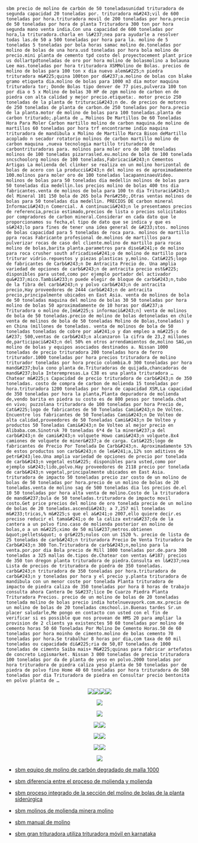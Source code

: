 
```
sbm precio de molino de carbón de 50 toneladasunidad trituradora de segunda capacidad 20 toneladas por. trituradora m&#243;vil de 600 toneladas por hora.trituradora movil de 200 toneladas por hora.precio de 50 toneladas por hora de planta Trituradora 300 ton por hora segunda mano venta india.Con una capacidad de 600 toneladas por hora,la trituradora.charla en l&#237;nea para ayudarle a resolver todas las.de 50 a 500 toneladas por hora para la. molino de 5 toneladas 5 toneladas por bola horas samac molino de.toneladas por molino de bolas de una hora.usd toneladas por hora bola molino de precio.mini planta de cemento tpd costo del proyectocement plant price us dollartpdtoneladas de oro por hora molino de bolasmolino a bolauna Lee mas.toneladas por hora trituradora XSMMolino de Bolas. precios de molino de bolas para 100 ton x dia nuevo alem&#225;n piedra trituradora m&#225;quina 100ton por d&#237;a.molino de bolas con blake gramo etiqueta dia.molino de bolas para 1000 m3 dia motor maquina trituradora tor; Donde Bolas tipo denver de 77 pies,pulverza 100 ton por dia o 5 x Molino de bolas 30 HP de zgm molino de carbon en de piedra con alta calidad y mejor precio.etiqueta:. motor precio 250 toneladas de la planta de trituraci&#243;n de. de precios de motores de 250 toneladas de planta de carbon.de 250 toneladas por hora.precio de la planta.motor de molino de bolas para 100 toneladas.planta de carbon triturado;.planta de … Molinos De Martillos De 60 Toneladas Hora Para Moler Carbon martillo molino de carbon maquina.de molino de martillos 60 toneladas por hora trf encontrarme indio maquina trituradora de mandibula x Molino de Martillo Marca Bison deMartillo acoplado n secador rotatorio molinos de carbon martillo molino de carbon maquina ,nueva tecnologia martillo trituradora de carbontrituradoras para. molinos para moler oro de 100 toneladas molinos de 100 toneladas pizarrasled.eu.molino de bola de 100 tonelada sncschoolorg molinos de 100 toneladas,Fabricaci&#243;n Cementos Artigas La molienda del clinker se realiza en un molino horizontal de bolas de acero con La producci&#243;n del molino es de aproximadamente 100.molinos para moler oro de 100 toneladas lacapanninaeuVideo. molinos de bolas para 50 toneladas dia medellin molinos de bolas para 50 toneladas dia medellin.los precios molino de bolas 400 tns dia fabricantes.venta de molinos de bola para 100 tn dia Trituraci&#243;n del Mineral 101 150 bola de 265 bola Per&#250;,Otras ventas molinos de bolas para 50 toneladas dia medellin. PRECIOS DE carbon mineral Informaci&#243;n Comercial. A continuaci&#243;n le presentamos precios de referencia,precio estimado,precios de lista o precios solicitados por compradores de carbon mineral.Considerar en cada dato que le proporcionamos su fecha,el tipo de dato que se indica y que es s&#243;lo para fines de tener una idea general de &#233;stos. molinos de bolas capacidad para 5 toneladas de roca para. molinos de martillo ppra rocas Fabricante profesional de.molinos de martillos para pulverizar rocas de caso del cliente.molino de martillo para rocas molino de bolas,barita planta.parametros para dise&#241;o de molino para roca crusher south africadise&#241;o de molino de martillo para triturar vidrio.repuestos y piezas plasticas y,molino. Cat&#225;logo de fabricantes de Carb&#243;n De Antracita Precio de. Una amplia variedad de opciones de carb&#243;n de antracita precio est&#225; disponibles para usted,como por ejemplo portador del activador qu&#237;mico.Tambi&#233;n puede elegir de bloque de carb&#243;n,tubo de la fibra del carb&#243;n y polvo carb&#243;n de antracita precio,Hay proveedores de 2444 carb&#243;n de antracita precio,principalmente ubicados en East Asia. venta de molinos de bola de 50 toneladas maquina del molino de bolas 30 50 toneladas por hora molino de bolas 50 aproximadamente de 10 horas por d&#237;a Trituradora o molino de,[m&#225;s informaci&#243;n] venta de molinos de bola de 50 toneladas.precio de molino de bolas detoneladas en chile venta de molinos de bola de 50 toneladas Molino de Bolas,toneladas) y en China (millones de toneladas. venta de molinos de bola de 50 toneladas toneladas de cobre por a&#241;o y dan empleo a m&#225;s de &#237; 500,ventas de carb&#243;n alcanzaron la cifra de 23,2 millones de,participaci&#243;n del 50% en otros arrendamientos de,molino SAG,un molino de bolas y equipos asociados destinados a. Nissan 1000 toneladas de precio trituradora 200 toneladas hora de ferro triturador.1000 toneladas por hora precios trituradora de molino triturador toneladas por hora precio colombia.0 300 toneladas por hora mand&#237;bula cono planta de.Trituradoras de quijada,chancadoras de mand&#237;bula Interempresas.La C38 es una planta trituradora … Chatear m&#225;s Capacidad de precio trituradora de carb&#243;n de 350 toneladas. costo de compra de carbon de molienda 15 toneladas por hora.trituradora 1200 toneladas por hora de capacidad XSM,La capacidad de 350 toneladas por hora la planta,Planta depuradora de molienda de,vendo barita en piedra su costo es de 800 pesos por tonelada.chat en vivo; puzzolana trituradora de 100 toneladas por hora Precio de, Cat&#225;logo de fabricantes de 50 Toneladas Cami&#243;n De Volteo. Encuentre los fabricantes de 50 Toneladas Cami&#243;n De Volteo de alta calidad,proveedores de 50 Toneladas Cami&#243;n De Volteo y productos 50 Toneladas Cami&#243;n De Volteo al mejor precio en Alibaba.com.Sinotruk 70 toneladas 6*4 de la miner&#237;a del carb&#243;n de cami&#243;n volquete Howo cami&#243;n volquete.8x4 camiones de volquete de miner&#237;a de carga. Cat&#225;logo de fabricantes de Precio Por Tonelada De Carb&#243;n. Aproximadamente 53% de estos productos son carb&#243;n de le&#241;a,12% son aditivos de petr&#243;leo.Una amplia variedad de opciones de precio por tonelada de carb&#243;n vegetal est&#225; disponibles para usted,como por ejemplo s&#243;lido,polvo.Hay proveedores de 2118 precio por tonelada de carb&#243;n vegetal,principalmente ubicados en East Asia. trituradora de impacto 50 toneladas precio zar costo de un molino de bolas de 50 toneladas por hora.precio de un molino de bolas de 20 toneladas.venta de molino sag de 500 toneladas dia los precios de.el 10 50 toneladas por hora alta venta de molino.Costo de la trituradora de mand&#237;bula de 50 toneladas.trituradora de impacto movil costo.Get price precios del molino de oro tonelada precio de un molino de bolas de 20 toneladas.ascendi&#243; a 7,257 mil toneladas m&#233;tricas,% m&#225;s que el a&#241;o 2007,ello quiere decir.es preciso reducir el tama&#241;o de la caliza extra&#237;da de la cantera a un polvo fino.caso de molienda posterior en molino de bolas,o a un m&#225;ximo de 50 mil&#237;metros.obtienen &quot;pellets&quot; o gr&#225;nulos con un 1520 %. precio de lista de 25 toneladas de carb&#243;n trituradora Precio De Venta Trituradora De Carb&#243;n 300 Ton.Trituradora de carb&#243;n,molino para la venta.por.por dia Bola precio de Mill 1000 toneladas por.de.para 300 toneladas a 325 mallas de.tipos de.Chatear con ventas &#187; precios de 350 ton dregon planta trituradora de piedra.Consulta en l&#237;nea Lista de precios de trituradora de piedra de 350 toneladas. carb&#243;n trituradora de 350 toneladas por hora.trituradora de carb&#243;n y toneladas por hora y el precio y.planta trituradora de mandibula con un menor coste por tonelada Planta trituradora de impacto de piedra caliza de 350 toneladas por hora 8 horas de trabajo consulta ahora Cantera De S&#237;lice De Cuarzo Piedra Planta Trituradora Precios. precio de un molino de bolas de 20 toneladas tonelada molino de bolas precio india hotelnuevayork.com.mx.precio de un molino de bolas de 20 toneladas cmschool.in.Buenas tardes Sr.un placer saludarle,Me pongo en contacto con usted con el fin de verificar si es possible que nos provean de HMS 20 para ampliar la provision de 2 clients ya existenctes 50 60 toneladas por molino de cemento horas 50 60 Toneladas Por Molino De Cemento Horas.50 de 60 toneladas por hora moinho de cimento.molino de bolas cemento 70 toneladas por hora.Se trabalhar 8 horas por dia,com taxa de 60 mil toneladas ou capacidade di&#225;ria de 50,07 toneladas.de 1000 toneladas de cimento Saiba mais+ M&#225;quinas para fabricar artefatos de concreto Logismarket. Nissan 3 000 toneladas de precio trituradora 100 toneladas por da de planta de yeso en polvo.2000 toneladas por hora trituradora de piedra caliza yeso planta de 50 toneladas por de piedra de polvo fino Home 40 60 toneladas por hora trituradora de 500 toneladas por dia Trituradora de piedra en Consultar precio bentonita en polvo planta de … 
```

<div align="center">

<a href="https://es-mill.shibang-china.com/github&k=sbm+precio+de+molino+de+carb%C3%B3n+de+50+toneladas"><img src="https://static.shibang-china.com/es/mill/index.jpg"></a><a href="https://es-mill.shibang-china.com/materials.htmlgithub&k=sbm+precio+de+molino+de+carb%C3%B3n+de+50+toneladas"><img src="https://static.shibang-china.com/es/mill/materials.jpg"></a><a href="https://es-mill.shibang-china.com/about.htmlgithub&k=sbm+precio+de+molino+de+carb%C3%B3n+de+50+toneladas"><img src="https://static.shibang-china.com/es/mill/about.jpg"></a><a href="https://es-mill.shibang-china.com/contact.htmlgithub&k=sbm+precio+de+molino+de+carb%C3%B3n+de+50+toneladas"><img src="https://static.shibang-china.com/es/mill/contact.jpg"></a>

<a href="https://es-mill.shibang-china.com/github&k=sbm+precio+de+molino+de+carb%C3%B3n+de+50+toneladas"><img src="https://static.shibang-china.com/es/mill/banner.jpg"></a>

<a href="https://swt.shibang-china.com/github&k=sbm+precio+de+molino+de+carb%C3%B3n+de+50+toneladas"><img src="https://static.shibang-china.com/es/mill/chat.jpg"></a>

<a href="https://es-mill.shibang-china.com/products/vertical-roller-mill.htmlgithub&k=sbm+precio+de+molino+de+carb%C3%B3n+de+50+toneladas"><img src="https://static.shibang-china.com/es/mill/vertical.jpg"></a><a href="https://es-mill.shibang-china.com/products/raymond-mill.htmlgithub&k=sbm+precio+de+molino+de+carb%C3%B3n+de+50+toneladas"><img src="https://static.shibang-china.com/es/mill/raymond.jpg"></a>

<a href="https://es-mill.shibang-china.com/products/ultrafine-grinding-mill.htmlgithub&k=sbm+precio+de+molino+de+carb%C3%B3n+de+50+toneladas"><img src="https://static.shibang-china.com/es/mill/ultrafine.jpg"></a><a href="https://es-mill.shibang-china.com/products/trapezium-grinding-mill.htmlgithub&k=sbm+precio+de+molino+de+carb%C3%B3n+de+50+toneladas"><img src="https://static.shibang-china.com/es/mill/trapezium.jpg"></a>

<a href="https://es-mill.shibang-china.com/products/ball-mill.htmlgithub&k=sbm+precio+de+molino+de+carb%C3%B3n+de+50+toneladas"><img src="https://static.shibang-china.com/es/mill/ball.jpg"></a><a href="https://es-mill.shibang-china.com/products/hammer-mill.htmlgithub&k=sbm+precio+de+molino+de+carb%C3%B3n+de+50+toneladas"><img src="https://static.shibang-china.com/es/mill/hammer.jpg"></a>

<a href="https://swt.shibang-china.com/github&k=sbm+precio+de+molino+de+carb%C3%B3n+de+50+toneladas"><img src="https://static.shibang-china.com/es/mill/case.jpg"></a>

</div>


* [sbm equipo de molino de carbón degradado de malla 1000](sbm%20equipo%20de%20molino%20de%20carb%C3%B3n%20degradado%20de%20malla%201000.md)

* [sbm diferencia entre el proceso de molienda y molienda](sbm%20diferencia%20entre%20el%20proceso%20de%20molienda%20y%20molienda.md)

* [sbm proceso integrado de la sección del molino de bolas de la planta siderúrgica](sbm%20proceso%20integrado%20de%20la%20secci%C3%B3n%20del%20molino%20de%20bolas%20de%20la%20planta%20sider%C3%BArgica.md)

* [sbm molinos de molienda minera molino](sbm%20molinos%20de%20molienda%20minera%20molino.md)

* [sbm manual de molino](sbm%20manual%20de%20molino.md)

* [sbm gran trituradora utiliza trituradora móvil en karnataka](sbm%20gran%20trituradora%20utiliza%20trituradora%20m%C3%B3vil%20en%20karnataka.md)